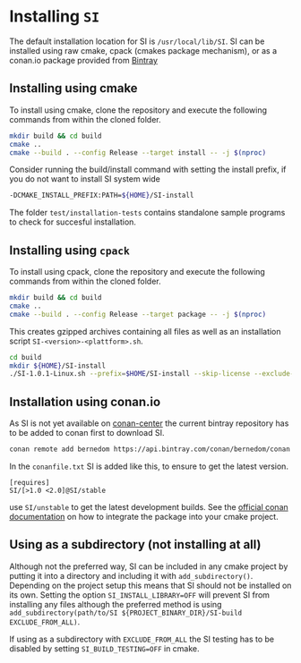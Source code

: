 # Installing `SI`

The default installation location for SI is  `/usr/local/lib/SI`. SI can be installed using raw cmake, cpack (cmakes package mechanism), or as a conan.io package provided from [Bintray](https://bintray.com/bernedom/conan/SI%3ASI)

## Installing using cmake

To install using cmake, clone the repository and execute the following commands from within the cloned folder. 

```bash
mkdir build && cd build
cmake ..
cmake --build . --config Release --target install -- -j $(nproc)
```

Consider running the build/install command with setting the install prefix, if you do not want to install SI system wide

```bash
-DCMAKE_INSTALL_PREFIX:PATH=${HOME}/SI-install
```

The folder `test/installation-tests` contains standalone sample programs to check for succesful installation.

## Installing using `cpack`

To install using cpack, clone the repository and execute the following commands from within the cloned folder.

```bash
mkdir build && cd build
cmake ..
cmake --build . --config Release --target package -- -j $(nproc)
```

This creates gzipped archives containing all files as well as an installation script `SI-<version>-<plattform>.sh`.

```bash
cd build
mkdir ${HOME}/SI-install
./SI-1.0.1-Linux.sh --prefix=$HOME/SI-install --skip-license --exclude-subdir
```

## Installation using conan.io

As SI is not yet available on [conan-center](https://bintray.com/conan/conan-center) the current bintray repository has to be added to conan first to download SI.

```bash
conan remote add bernedom https://api.bintray.com/conan/bernedom/conan
```

In the `conanfile.txt` SI is added like this, to ensure to get the latest version. 

```
[requires]
SI/[>1.0 <2.0]@SI/stable
```

use `SI/unstable` to get the latest development builds. See the [official conan documentation](https://docs.conan.io/en/latest/integrations/build_system/cmake/cmake_generator.html) on how to integrate the package into your cmake project.

## Using as a subdirectory (not installing at all)

Although not the preferred way, SI can be included in any cmake project by putting it into a directory and including it with `add_subdirectory()`. Depending on the project setup this means that SI should not be installed on its own. Setting the option `SI_INSTALL_LIBRARY=OFF` will prevent SI from installing any files although the preferred method is using `add_subdirectory(path/to/SI ${PROJECT_BINARY_DIR}/SI-build EXCLUDE_FROM_ALL)`. 

If using as a subdirectory with `EXCLUDE_FROM_ALL` the SI testing has to be disabled by setting `SI_BUILD_TESTING=OFF` in cmake. 
